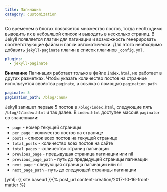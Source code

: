 ```yaml
---
title: Пагинация
category: customization
---
```


Со временем в блогах появляется множество постов, тогда необходимо выводить их в небоьлшой список и выводить в несколько страниц. В Jekyll появляется плагин для пагинации и возможность генерировать соответствующие файлы и папки автоматически. Для этого необходимо добавить `jekyll-paginate` плагин в список плагинов `_config.yml`.

```yaml
plugins:
  - jekyll-paginate
```
**Внимание** Пагинация работает только в файле `index.html`, не работает в других разметках.
Чтобы указать количество постов на странице используется свойства `paginate`, а ссылка с помощью `pagination_path`

```yaml
paginate: 5
pagination_path: /blog/:num/
```

Jekyll запишет первые 5 постов в `/blog/index.html`, следующие пять `/blog/2/index.html` и так далее.
В `index.html` доступен массив `paginator` со значениями:
- `page` - номер текущей страницы
- `per_page` - количество постов на странице
- `posts` - список всех постов на текущей странице
- `total_posts` - количество всех постов на сайте
- `total_pages` - количество страниц пагинации
- `previous_page` - предыдущая страница пагинации или nil
- `previous_page_path` - путь до предыдущей страницы пагинации
- `next_page` - следующая страница пагинации или nil
- `next_page_path` -  путь до следующей страницы пагинации

[yml]: {{ site.baseurl }}{% post_url content-creation/2017-10-16-front-matter %}
